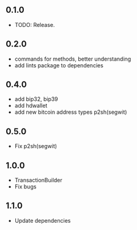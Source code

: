 ## 0.1.0

* TODO: Release.

## 0.2.0

* commands for methods, better understanding
* add lints package to dependencies

## 0.4.0

* add bip32, bip39
* add hdwallet
* add new bitcoin address types p2sh(segwit)

## 0.5.0

* Fix p2sh(segwit)

## 1.0.0

* TransactionBuilder
* Fix bugs

## 1.1.0

* Update dependencies